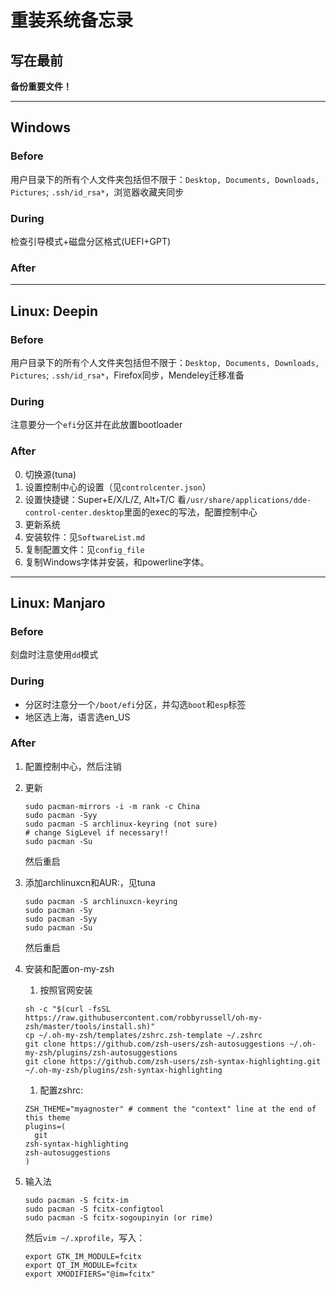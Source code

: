# 重装系统备忘录

## 写在最前

**备份重要文件！**

---

## Windows

### Before
用户目录下的所有个人文件夹包括但不限于：`` Desktop, Documents, Downloads, Pictures ``; `` .ssh/id_rsa* ``，浏览器收藏夹同步

### During
检查引导模式+磁盘分区格式(UEFI+GPT)

### After

---

## Linux: Deepin

### Before
用户目录下的所有个人文件夹包括但不限于：`` Desktop, Documents, Downloads, Pictures ``; `` .ssh/id_rsa* ``，Firefox同步，Mendeley迁移准备

### During

注意要分一个`` efi ``分区并在此放置bootloader

### After

0. 切换源(tuna)
1. 设置控制中心的设置（见`` controlcenter.json ``）
1. 设置快捷键：Super+E/X/L/Z, Alt+T/C
   看`` /usr/share/applications/dde-control-center.desktop ``里面的exec的写法，配置控制中心
1. 更新系统
1. 安装软件：见`` SoftwareList.md ``
1. 复制配置文件：见`` config_file ``
1. 复制Windows字体并安装，和powerline字体。

---

## Linux: Manjaro

### Before

刻盘时注意使用`` dd ``模式

### During

 - 分区时注意分一个`` /boot/efi ``分区，并勾选`` boot ``和`` esp ``标签
 - 地区选上海，语言选en_US

### After

1. 配置控制中心，然后注销

1. 更新
   ```shell
   sudo pacman-mirrors -i -m rank -c China
   sudo pacman -Syy
   sudo pacman -S archlinux-keyring (not sure)
   # change SigLevel if necessary!!
   sudo pacman -Su
   ```
   然后重启

1. 添加archlinuxcn和AUR:，见tuna
   ```shell
   sudo pacman -S archlinuxcn-keyring
   sudo pacman -Sy
   sudo pacman -Syy
   sudo pacman -Su
   ```
   然后重启

1. 安装和配置on-my-zsh
   1. 按照官网安装
   ```shell
   sh -c "$(curl -fsSL https://raw.githubusercontent.com/robbyrussell/oh-my-zsh/master/tools/install.sh)"
   cp ~/.oh-my-zsh/templates/zshrc.zsh-template ~/.zshrc
   git clone https://github.com/zsh-users/zsh-autosuggestions ~/.oh-my-zsh/plugins/zsh-autosuggestions
   git clone https://github.com/zsh-users/zsh-syntax-highlighting.git ~/.oh-my-zsh/plugins/zsh-syntax-highlighting
   ```

   1. 配置zshrc: 
   ```shell
   ZSH_THEME="myagnoster" # comment the "context" line at the end of this theme
   plugins=(
     git
   zsh-syntax-highlighting
   zsh-autosuggestions
   )
   ```

1. 输入法
   ```shell
   sudo pacman -S fcitx-im
   sudo pacman -S fcitx-configtool
   sudo pacman -S fcitx-sogoupinyin (or rime)
   ```
   然后`` vim ~/.xprofile ``，写入：
   ```shell
   export GTK_IM_MODULE=fcitx
   export QT_IM_MODULE=fcitx
   export XMODIFIERS="@im=fcitx"
   ```
